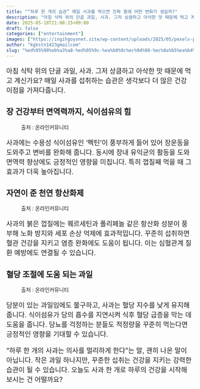 ```yaml
---
title: "“하루 한 개의 습관” 매일 사과를 먹으면 진짜 몸에 어떤 변화가 생길까?"
description: "아침 식탁 위의 단골 과일, 사과. 그저 상큼하고 아삭한 맛 때문에 먹고 계신가요? 매일 사과를 섭취하는 습관은 생각보다 더 많은 건강 이점을 가져다줍니다."
date: 2025-05-18T21:08:25+09:00
draft: false
categories: ["entertainment"]
images: ["https://ingihgoyonet.site/wp-content/uploads/2025/05/pexels-pixabay-326005-683x1024.jpg", "https://ingihgoyonet.site/wp-content/uploads/2025/05/pexels-cenali-2487443-1024x768.jpg", "https://ingihgoyonet.site/wp-content/uploads/2025/05/pexels-pixabay-62687-1024x685.jpg"]
author: "kgkstn1423gmailcom"
slug: "%ed%95%98%eb%a3%a8-%ed%95%9c-%ea%b0%9c%ec%9d%98-%ec%8a%b5%ea%b4%80-%eb%a7%a4%ec%9d%bc-%ec%82%ac%ea%b3%bc%eb%a5%bc-%eb%a8%b9%ec%9c%bc%eb%a9%b4-%ec%a7%84%ec%a7%9c-%eb%aa%b8%ec%97%90"
---
```


<p style="font-size:18px">아침 식탁 위의 단골 과일, 사과. 그저 상큼하고 아삭한 맛 때문에 먹고 계신가요? 매일 사과를 섭취하는 습관은 생각보다 더 많은 건강 이점을 가져다줍니다.</p> <h2 >장 건강부터 면역력까지, 식이섬유의 힘</h2> <figure ><img src="https://ingihgoyonet.site/wp-content/uploads/2025/05/pexels-pixabay-326005-683x1024.jpg" alt="" style="aspect-ratio:16/9;object-fit:cover"/><figcaption >출처 : 온라인커뮤니티</figcaption></figure> <p style="font-size:18px">사과에는 수용성 식이섬유인 ‘펙틴’이 풍부하게 들어 있어 장운동을 도와주고 변비를 완화해 줍니다. 동시에 장내 유익균의 활동을 도와 면역력 향상에도 긍정적인 영향을 미칩니다. 특히 껍질째 먹을 때 그 효과가 더욱 높아집니다.</p> <h2 >자연이 준 천연 항산화제</h2> <figure ><img src="https://ingihgoyonet.site/wp-content/uploads/2025/05/pexels-cenali-2487443-1024x768.jpg" alt="" style="aspect-ratio:16/9;object-fit:cover"/><figcaption >출처 : 온라인커뮤니티</figcaption></figure> <p style="font-size:18px">사과의 붉은 껍질에는 퀘르세틴과 폴리페놀 같은 항산화 성분이 풍부해 노화 방지와 세포 손상 억제에 효과적입니다. 꾸준히 섭취하면 혈관 건강을 지키고 염증 완화에도 도움이 됩니다. 이는 심혈관계 질환 예방에도 연결될 수 있습니다.</p> <h2 >혈당 조절에 도움 되는 과일</h2> <figure ><img src="https://ingihgoyonet.site/wp-content/uploads/2025/05/pexels-pixabay-62687-1024x685.jpg" alt="" style="aspect-ratio:16/9;object-fit:cover"/><figcaption >출처 : 온라인커뮤니티</figcaption></figure> <p style="font-size:18px">당분이 있는 과일임에도 불구하고, 사과는 혈당 지수를 낮게 유지해줍니다. 식이섬유가 당의 흡수를 지연시켜 식후 혈당 급증을 막는 데 도움을 줍니다. 당뇨를 걱정하는 분들도 적정량을 꾸준히 먹는다면 긍정적인 영향을 기대할 수 있습니다.</p> <p style="font-size:18px">“하루 한 개의 사과는 의사를 멀리하게 한다”는 말, 괜히 나온 말이 아닙니다. 작은 과일 하나지만, 꾸준한 섭취는 건강을 지키는 강력한 습관이 될 수 있습니다. 오늘도 사과 한 개로 하루의 건강을 시작해 보시는 건 어떨까요?</p>